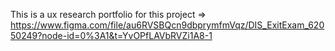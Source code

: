 This is a ux research portfolio for this project => 
https://www.figma.com/file/au6RVSBQcn9dbprymfmVqz/DIS_ExitExam_62050249?node-id=0%3A1&t=YvOPfLAVbRVZi1A8-1
